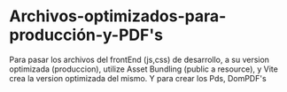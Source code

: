 # Archivos-optimizados-para-producción-y-PDF's
 Para pasar los archivos del frontEnd  (js,css) de desarrollo, a su version optimizada (produccion), utilize Asset Bundling (public a resource), y Vite crea la version optimizada del mismo.   Y para crear los Pds, DomPDF's
